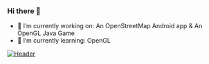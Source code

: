 ### Hi there 👋


- 🔭 I’m currently working on: An OpenStreetMap Android app & An OpenGL Java Game
- 🌱 I’m currently learning: OpenGL

[![Header](https://raw.githubusercontent.com/CodingWithMenno/<OWNER>/<OWNER>/readme_header.png "Header")](https://some-url.dev/)
